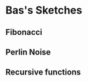 # Bas's Sketches

## Fibonacci
<!--![](Bas/imagefile.png)-->

## Perlin Noise

## Recursive functions
            
